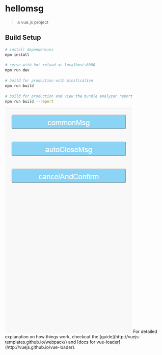 # hellomsg

> a vue.js project

## Build Setup

``` bash
# install dependencies
npm install

# serve with hot reload at localhost:8080
npm run dev

# build for production with minification
npm run build

# build for production and view the bundle analyzer report
npm run build --report
```
<img src="https://github.com/stmory/vue_hellomsg/blob/master/screenShot/GIF.gif" />
For detailed explanation on how things work, checkout the [guide](http://vuejs-templates.github.io/webpack/) and [docs for vue-loader](http://vuejs.github.io/vue-loader).
